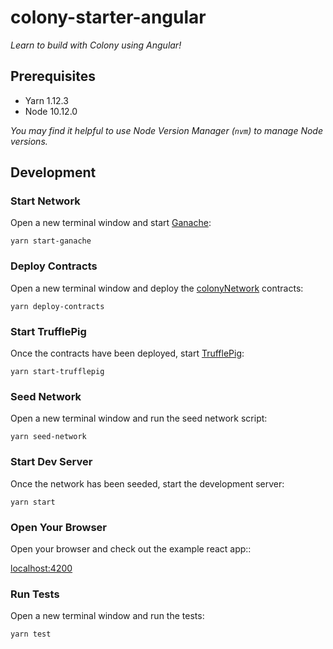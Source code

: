 # colony-starter-angular

_Learn to build with Colony using Angular!_

## Prerequisites

- Yarn 1.12.3
- Node 10.12.0

_You may find it helpful to use Node Version Manager (`nvm`) to manage Node versions._

## Development

### Start Network

Open a new terminal window and start [Ganache](https://github.com/trufflesuite/ganache-cli):

```
yarn start-ganache
```

### Deploy Contracts

Open a new terminal window and deploy the [colonyNetwork](https://github.com/JoinColony/colonyNetwork) contracts:

```
yarn deploy-contracts
```

### Start TrufflePig

Once the contracts have been deployed, start [TrufflePig](https://github.com/JoinColony/trufflepig):

```
yarn start-trufflepig
```

### Seed Network

Open a new terminal window and run the seed network script:

```
yarn seed-network
```

### Start Dev Server

Once the network has been seeded, start the development server:

```
yarn start
```

### Open Your Browser

Open your browser and check out the example react app::

[localhost:4200](http://localhost:4200)

### Run Tests

Open a new terminal window and run the tests:

```
yarn test
```
